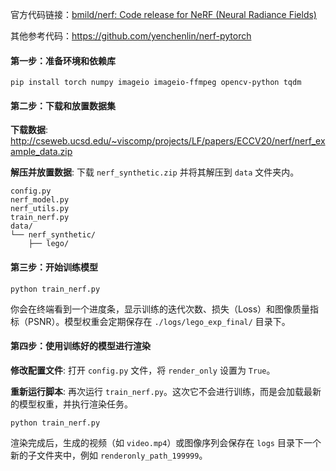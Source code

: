 官方代码链接：[bmild/nerf: Code release for NeRF (Neural Radiance Fields)](https://github.com/bmild/nerf)

其他参考代码：https://github.com/yenchenlin/nerf-pytorch

#### 第一步：准备环境和依赖库

```
pip install torch numpy imageio imageio-ffmpeg opencv-python tqdm
```

#### 第二步：下载和放置数据集

**下载数据**:  http://cseweb.ucsd.edu/~viscomp/projects/LF/papers/ECCV20/nerf/nerf_example_data.zip

**解压并放置数据**: 下载 `nerf_synthetic.zip` 并将其解压到 `data` 文件夹内。

```
config.py
nerf_model.py
nerf_utils.py
train_nerf.py
data/
└── nerf_synthetic/
    ├── lego/
```

#### 第三步：开始训练模型

```
python train_nerf.py
```

你会在终端看到一个进度条，显示训练的迭代次数、损失（Loss）和图像质量指标（PSNR）。模型权重会定期保存在 `./logs/lego_exp_final/` 目录下。

#### 第四步：使用训练好的模型进行渲染

**修改配置文件**: 打开 `config.py` 文件，将 `render_only` 设置为 `True`。

**重新运行脚本**: 再次运行 `train_nerf.py`。这次它不会进行训练，而是会加载最新的模型权重，并执行渲染任务。

```
python train_nerf.py
```

渲染完成后，生成的视频（如 `video.mp4`）或图像序列会保存在 `logs` 目录下一个新的子文件夹中，例如 `renderonly_path_199999`。